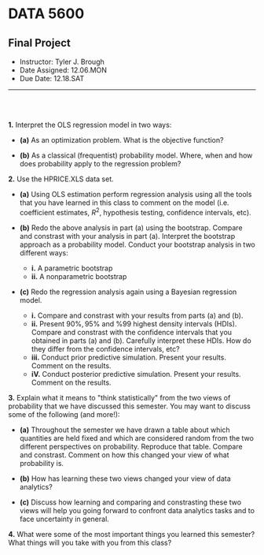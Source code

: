 # __DATA 5600__

## __Final Project__


* Instructor: Tyler J. Brough
* Date Assigned: 12.06.MON
* Due Date: 12.18.SAT 
---


<br>
<br>

__1.__ Interpret the OLS regression model in two ways:

* __(a)__ As an optimization problem. What is the objective function? 

* __(b)__ As a classical (frequentist) probability model. Where, when and how does probability apply to the regression problem? 


__2.__ Use the HPRICE.XLS data set.

* __(a)__ Using OLS estimation perform regression analysis using all the tools that you have learned in this class to comment on the model (i.e. coefficient estimates, $R^{2}$, hypothesis testing, confidence intervals, etc).

* __(b)__ Redo the above analysis in part (a) using the bootstrap. Compare and constrast with your analysis in part (a). Interpret the bootstrap approach as a probability model. Conduct your bootstrap analysis in two different ways: 
    - __i.__ A parametric bootstrap
    - __ii.__ A nonparametric bootstrap
    
* __(c)__ Redo the regression analysis again using a Bayesian regression model. 
    - __i.__ Compare and constrast with your results from parts (a) and (b).
    - __ii.__ Present $90\%, 95\%$ and $\%99$ highest density intervals (HDIs). Compare and constrast with the confidence intervals that you obtained in parts (a) and (b). Carefully interpret these HDIs. How do they differ from the confidence intervals, etc?
    - __iii.__ Conduct prior predictive simulation. Present your results. Comment on the results.
    - __iV.__ Conduct posterior predictive simulation. Present your results. Comment on the results.
    
    
__3.__ Explain what it means to "think statistically" from the two views of probability that we have discussed this semester. You may want to discuss some of the following (and more!):

* __(a)__ Throughout the semester we have drawn a table about which quantities are held fixed and which are considered random from the two different perspectives on probability. Reproduce that table. Compare and constrast. Comment on how this changed your view of what probability is.

* __(b)__ How has learning these two views changed your view of data analytics? 

* __(c)__ Discuss how learning and comparing and constrasting these two views will help you going forward to confront data analytics tasks and to face uncertainty in general.


__4.__ What were some of the most important things you learned this semester? What things will you take with you from this class? 